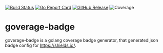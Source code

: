[![Build Status](https://travis-ci.com/bakito/goverage-badge.svg?branch=master)](https://travis-ci.com/bakito/goverage-badge) [![Go Report Card](https://goreportcard.com/badge/github.com/bakito/goverage-badge)](https://goreportcard.com/report/github.com/bakito/goverage-badge) [![GitHub Release](https://img.shields.io/github/release/bakito/goverage-badge.svg?style=flat)](https://github.com/bakito/goverage-badge/releases) ![Coverage](https://img.shields.io/endpoint?url=https://raw.githubusercontent.com/bakito/goverage-badge/master/coverage.json)
# goverage-badge

goverage-badge is a golang coverage badge generator, that generated json badge config for https://shields.io/.
